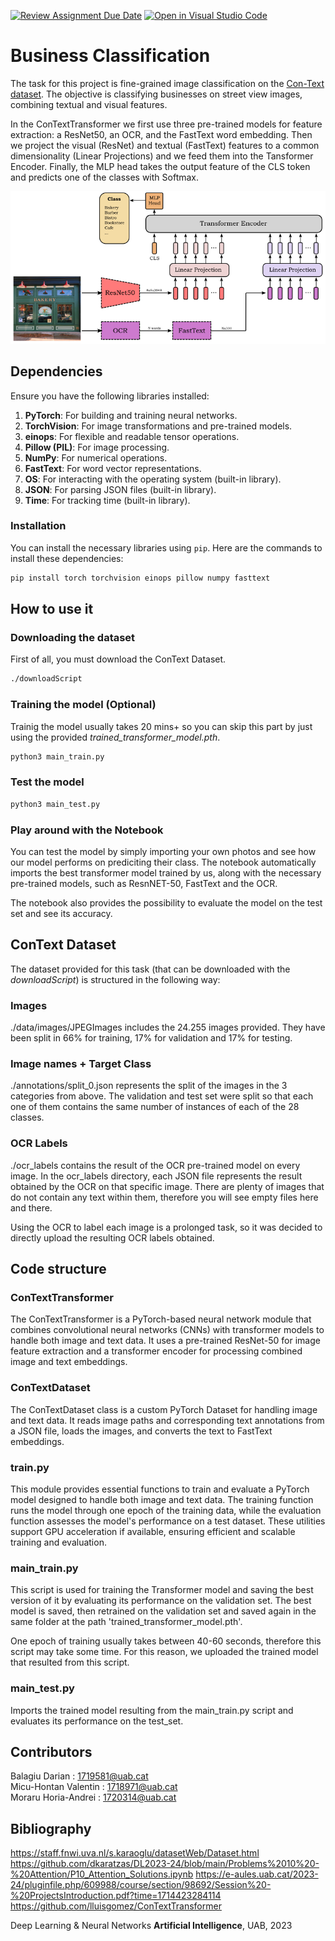 [![Review Assignment Due Date](https://classroom.github.com/assets/deadline-readme-button-24ddc0f5d75046c5622901739e7c5dd533143b0c8e959d652212380cedb1ea36.svg)](https://classroom.github.com/a/jPcQNmHU)
[![Open in Visual Studio Code](https://classroom.github.com/assets/open-in-vscode-718a45dd9cf7e7f842a935f5ebbe5719a5e09af4491e668f4dbf3b35d5cca122.svg)](https://classroom.github.com/online_ide?assignment_repo_id=15063761&assignment_repo_type=AssignmentRepo)
# Business Classification
The task for this project is fine-grained image classification on the [Con-Text dataset](https://staff.fnwi.uva.nl/s.karaoglu/datasetWeb/Dataset.html).
The objective is classifying businesses on street view images, combining textual and visual features.

In the ConTextTransformer we first use three pre-trained models for feature extraction: a ResNet50, an OCR, and the FastText word embedding. Then we project the visual (ResNet) and textual (FastText) features to a common dimensionality (Linear Projections) and we feed them into the Tansformer Encoder. Finally, the MLP head takes the output feature of the CLS token and predicts one of the classes with Softmax.

![ConTextTransformer diagram](./ConTextTransformer.png)

## Dependencies

Ensure you have the following libraries installed: 

1. **PyTorch**: For building and training neural networks.
2. **TorchVision**: For image transformations and pre-trained models.
3. **einops**: For flexible and readable tensor operations.
4. **Pillow (PIL)**: For image processing.
5. **NumPy**: For numerical operations.
6. **FastText**: For word vector representations.
7. **OS**: For interacting with the operating system (built-in library).
8. **JSON**: For parsing JSON files (built-in library).
9. **Time**: For tracking time (built-in library).

### Installation

You can install the necessary libraries using `pip`. Here are the commands to install these dependencies:

```sh
pip install torch torchvision einops pillow numpy fasttext
```

## How to use it
### Downloading the dataset
First of all, you must download the ConText Dataset. 
```sh
./downloadScript
```

### Training the model (Optional)
Trainig the model usually takes 20 mins+ so you can skip this part by just using the provided *trained_transformer_model.pth*.
```sh
python3 main_train.py
```

### Test the model
```sh
python3 main_test.py
```

### Play around with the Notebook
You can test the model by simply importing your own photos and see how our model performs on prediciting their class. The notebook automatically imports the best transformer model trained by us, along with the necessary pre-trained models, such as ResnNET-50, FastText and the OCR.

The notebook also provides the possibility to evaluate the model on the test set and see its accuracy.


## ConText Dataset
The dataset provided for this task (that can be downloaded with the *downloadScript*) is structured in the following way:

### Images
./data/images/JPEGImages includes the 24.255 images provided. They have been split in 66% for training, 17% for validation and 17% for testing.

### Image names + Target Class
./annotations/split_0.json represents the split of the images in the 3 categories from above. The validation and test set were split so that each one of them contains the same number of instances of each of the 28 classes.

### OCR Labels
./ocr_labels contains the result of the OCR pre-trained model on every image. In the ocr_labels directory, each JSON file represents the result obtained by the OCR on that specific image. There are plenty of images that do not contain any text within them, therefore you will see empty files here and there.

Using the OCR to label each image is a prolonged task, so it was decided to directly upload the resulting OCR labels obtained.

## Code structure
### ConTextTransformer
The ConTextTransformer is a PyTorch-based neural network module that combines convolutional neural networks (CNNs) with transformer models to handle both image and text data. It uses a pre-trained ResNet-50 for image feature extraction and a transformer encoder for processing combined image and text embeddings.

### ConTextDataset
The ConTextDataset class is a custom PyTorch Dataset for handling image and text data. It reads image paths and corresponding text annotations from a JSON file, loads the images, and converts the text to FastText embeddings.

### train.py
This module provides essential functions to train and evaluate a PyTorch model designed to handle both image and text data. The training function runs the model through one epoch of the training data, while the evaluation function assesses the model's performance on a test dataset. These utilities support GPU acceleration if available, ensuring efficient and scalable training and evaluation.

### main_train.py
This script is used for training the Transformer model and saving the best version of it by evaluating its performance on the validation set. The best model is saved, then retrained on the validation set and saved again in the same folder at the path 'trained_transformer_model.pth'. 

One epoch of training usually takes between 40-60 seconds, therefore this script may take some time. For this reason, we uploaded the trained model that resulted from this script. 

### main_test.py
Imports the trained model resulting from the main_train.py script and evaluates its performance on the test_set. 


## Contributors
Balagiu Darian : 1719581@uab.cat  
Micu-Hontan Valentin : 1718971@uab.cat  
Moraru Horia-Andrei : 1720314@uab.cat  

## Bibliography  
https://staff.fnwi.uva.nl/s.karaoglu/datasetWeb/Dataset.html
https://github.com/dkaratzas/DL2023-24/blob/main/Problems%2010%20-%20Attention/P10_Attention_Solutions.ipynb
https://e-aules.uab.cat/2023-24/pluginfile.php/609988/course/section/98692/Session%20-%20ProjectsIntroduction.pdf?time=1714423284114
https://github.com/lluisgomez/ConTextTransformer


Deep Learning & Neural Networks __Artificial Intelligence__, 
UAB, 2023
